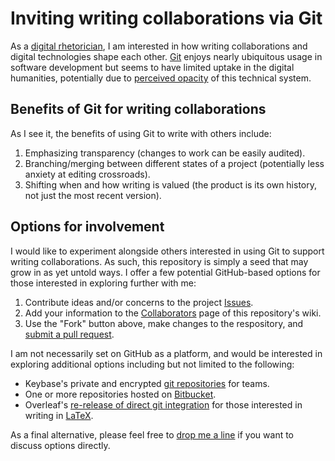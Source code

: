 # Inviting writing collaborations via Git

As a [digital rhetorician](https://en.wikipedia.org/wiki/Digital_rhetoric), I am interested in how writing collaborations and digital technologies shape each other. [Git](https://git-scm.com/) enjoys nearly ubiquitous usage in software development but seems to have limited uptake in the digital humanities, potentially due to [perceived opacity](http://digitalhumanities.org/answers/topic/how-ready-are-dhers-to-use-github-for-non-code-projects) of this technical system.

## Benefits of Git for writing collaborations

As I see it, the benefits of using Git to write with others include:

1. Emphasizing transparency (changes to work can be easily audited).  
2. Branching/merging between different states of a project (potentially less anxiety at editing crossroads).  
3. Shifting when and how writing is valued (the product is its own history, not just the most recent version).  

## Options for involvement

I would like to experiment alongside others interested in using Git to support writing collaborations. As such, this repository is simply a seed that may grow in as yet untold ways. I offer a few potential GitHub-based options for those interested in exploring further with me:

1. Contribute ideas and/or concerns to the project [Issues](https://github.com/tylerdq/collab/issues).  
2. Add your information to the [Collaborators](https://github.com/tylerdq/collab/wiki/Collaborators) page of this repository's wiki.  
3. Use the "Fork" button above, make changes to the respository, and [submit a pull request](https://help.github.com/articles/creating-a-pull-request-from-a-fork/).  

I am not necessarily set on GitHub as a platform, and would be interested in exploring additional options including but not limited to the following:

- Keybase's private and encrypted [git repositories](https://keybase.io/blog/encrypted-git-for-everyone) for teams.  
- One or more repositories hosted on [Bitbucket](https://bitbucket.org/).  
- Overleaf's [re-release of direct git integration](https://www.overleaf.com/blog/bringing-the-git-bridge-to-v2-its-here-in-beta) for those interested in writing in [LaTeX](https://www.overleaf.com/blog/636-guest-blog-post-latex-for-the-humanities).  

As a final alternative, please feel free to [drop me a line](https://github.com/tylerdq) if you want to discuss options directly.
